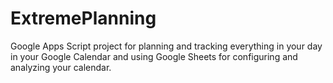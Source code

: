 # ExtremePlanning
Google Apps Script project for planning and tracking everything in your day in your Google Calendar and using Google Sheets for configuring and analyzing your calendar.
